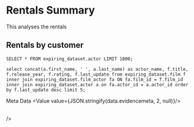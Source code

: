# Rentals Summary

This analyses the rentals

## Rentals by customer

```all_actors
SELECT * FROM expiring_dataset.actor LIMIT 1000;
```

```rentals_by_customer
select concat(a.first_name, ' ', a.last_name) as actor_name, f.title, f.release_year, f.rating, f.last_update from expiring_dataset.film f inner join expiring_dataset.film_actor fa ON fa.film_id = f.film_id inner join expiring_dataset.actor a on fa.actor_id = a.actor_id order by f.last_update desc limit 5;
```

Meta Data
<Value value={JSON.stringify(data.evidencemeta, 2, null)}/>

<br/>
/>
